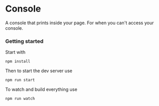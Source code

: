 # Console
A console that prints inside your page. For when you can't access your console.

### Getting started

Start with

```
npm install
```

Then to start the dev server use

```
npm run start
```

To watch and build everything use

```
npm run watch
```
